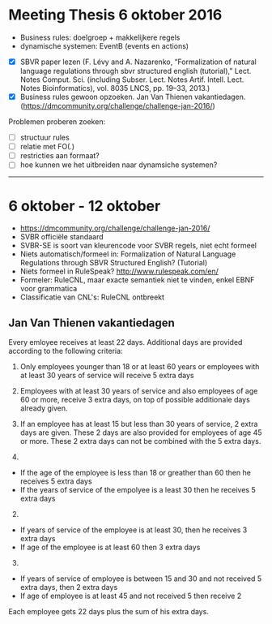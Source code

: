 # Meeting Thesis 6 oktober 2016

- Business rules: doelgroep + makkelijkere regels
- dynamische systemen: EventB (events en actions)
- [x] SBVR paper lezen (F. Lévy and A. Nazarenko, “Formalization of natural language regulations through sbvr structured english (tutorial),” Lect. Notes Comput. Sci. (including Subser. Lect. Notes Artif. Intell. Lect. Notes Bioinformatics), vol. 8035 LNCS, pp. 19–33, 2013.)
- [x] Business rules gewoon opzoeken. Jan Van Thienen vakantiedagen. (https://dmcommunity.org/challenge/challenge-jan-2016/)

Problemen proberen zoeken: 
 - [ ] structuur rules
 - [ ] relatie met FO(.)
 - [ ] restricties aan formaat?
 - [ ] hoe kunnen we het uitbreiden naar dynamsiche systemen?

----------------------------

# 6 oktober - 12 oktober

- https://dmcommunity.org/challenge/challenge-jan-2016/
- SVBR officiële standaard
- SVBR-SE is soort van kleurencode voor SVBR regels, niet echt formeel
- Niets automatisch/formeel in: Formalization of Natural Language Regulations through SBVR Structured English? (Tutorial)
- Niets formeel in RuleSpeak? http://www.rulespeak.com/en/
- Formeler: RuleCNL, maar exacte semantiek niet te vinden, enkel EBNF voor grammatica
- Classificatie van CNL's: RuleCNL ontbreekt

## Jan Van Thienen vakantiedagen
Every emloyee receives at least 22 days.
Additional days are provided according to the following criteria:

1. Only employees younger than 18 or at least 60 years or employees with at least 30 years of service will receive 5 extra days
2. Employees with at least 30 years of service and also employees of age 60 or more, receive 3 extra days, on top of possible additionale days already given.
3. If an employee has at least 15 but less than 30 years of service, 2 extra days are given. These 2 days are also provided for employees of age 45 or more. These 2 extra days can not be combined with the 5 extra days.

1.
  - If the age of the employee is less than 18 or greather than 60 then he receives 5 extra days
  - If the years of service of the empolyee is a least 30 then he receives 5 extra days

2.
  - If years of service of the employee is at least 30, then he receives 3 extra days
  - If age of the employee is at least 60 then 3 extra days

3.
  - If years of service of employee is between 15 and 30 and not received 5 extra days, then 2 extra days
  - If age of employee is at least 45 and not received 5 then receive 2

Each employee gets 22 days plus the sum of his extra days.
